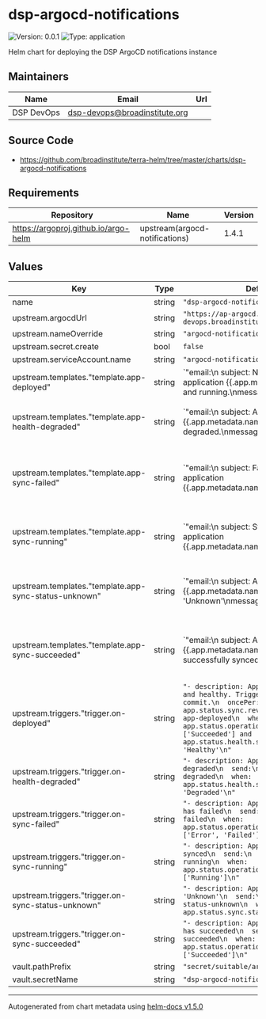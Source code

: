 # dsp-argocd-notifications

![Version: 0.0.1](https://img.shields.io/badge/Version-0.0.1-informational?style=flat-square) ![Type: application](https://img.shields.io/badge/Type-application-informational?style=flat-square)

Helm chart for deploying the DSP ArgoCD notifications instance

## Maintainers

| Name | Email | Url |
| ---- | ------ | --- |
| DSP DevOps | dsp-devops@broadinstitute.org |  |

## Source Code

* <https://github.com/broadinstitute/terra-helm/tree/master/charts/dsp-argocd-notifications>

## Requirements

| Repository | Name | Version |
|------------|------|---------|
| https://argoproj.github.io/argo-helm | upstream(argocd-notifications) | 1.4.1 |

## Values

| Key | Type | Default | Description |
|-----|------|---------|-------------|
| name | string | `"dsp-argocd-notifications"` |  |
| upstream.argocdUrl | string | `"https://ap-argocd.dsp-devops.broadinstitute.org/"` |  |
| upstream.nameOverride | string | `"argocd-notifications"` |  |
| upstream.secret.create | bool | `false` |  |
| upstream.serviceAccount.name | string | `"argocd-notifications-controller"` |  |
| upstream.templates."template.app-deployed" | string | `"email:\n  subject: New version of an application {{.app.metadata.name}} is up and running.\nmessage: |\n  {{if eq .serviceType \"slack\"}}:white_check_mark:{{end}} Application {{.app.metadata.name}} is now running new version of deployments manifests.\nslack:\n  attachments: |\n    [{\n      \"title\": \"{{ .app.metadata.name}}\",\n      \"title_link\":\"{{.context.argocdUrl}}/applications/{{.app.metadata.name}}\",\n      \"color\": \"#18be52\",\n      \"fields\": [\n      {\n        \"title\": \"Sync Status\",\n        \"value\": \"{{.app.status.sync.status}}\",\n        \"short\": true\n      },\n      {\n        \"title\": \"Repository\",\n        \"value\": \"{{.app.spec.source.repoURL}}\",\n        \"short\": true\n      },\n      {\n        \"title\": \"Revision\",\n        \"value\": \"{{.app.status.sync.revision}}\",\n        \"short\": true\n      }\n      {{range $index, $c := .app.status.conditions}}\n      {{if not $index}},{{end}}\n      {{if $index}},{{end}}\n      {\n        \"title\": \"{{$c.type}}\",\n        \"value\": \"{{$c.message}}\",\n        \"short\": true\n      }\n      {{end}}\n      ]\n    }]\n"` |  |
| upstream.templates."template.app-health-degraded" | string | `"email:\n  subject: Application {{.app.metadata.name}} has degraded.\nmessage: |\n  {{if eq .serviceType \"slack\"}}:exclamation:{{end}} Application {{.app.metadata.name}} has degraded.\n  Application details: {{.context.argocdUrl}}/applications/{{.app.metadata.name}}.\nslack:\n  attachments: |-\n    [{\n      \"title\": \"{{ .app.metadata.name}}\",\n      \"title_link\": \"{{.context.argocdUrl}}/applications/{{.app.metadata.name}}\",\n      \"color\": \"#f4c030\",\n      \"fields\": [\n      {\n        \"title\": \"Sync Status\",\n        \"value\": \"{{.app.status.sync.status}}\",\n        \"short\": true\n      },\n      {\n        \"title\": \"Repository\",\n        \"value\": \"{{.app.spec.source.repoURL}}\",\n        \"short\": true\n      }\n      {{range $index, $c := .app.status.conditions}}\n      {{if not $index}},{{end}}\n      {{if $index}},{{end}}\n      {\n        \"title\": \"{{$c.type}}\",\n        \"value\": \"{{$c.message}}\",\n        \"short\": true\n      }\n      {{end}}\n      ]\n    }]\n"` |  |
| upstream.templates."template.app-sync-failed" | string | `"email:\n  subject: Failed to sync application {{.app.metadata.name}}.\nmessage: |\n  {{if eq .serviceType \"slack\"}}:exclamation:{{end}}  The sync operation of application {{.app.metadata.name}} has failed at {{.app.status.operationState.finishedAt}}\n  Sync operation details are available at: {{.context.argocdUrl}}/applications/{{.app.metadata.name}}?operation=true .\nslack:\n  attachments: |-\n    [{\n      \"title\": \"{{ .app.metadata.name}}\",\n      \"title_link\":\"{{.context.argocdUrl}}/applications/{{.app.metadata.name}}\",\n      \"color\": \"#E96D76\",\n      \"fields\": [\n      {\n        \"title\": \"Sync Status\",\n        \"value\": \"{{.app.status.sync.status}}\",\n        \"short\": true\n      },\n      {\n        \"title\": \"Repository\",\n        \"value\": \"{{.app.spec.source.repoURL}}\",\n        \"short\": true\n      }\n      {{range $index, $c := .app.status.conditions}}\n      {{if not $index}},{{end}}\n      {{if $index}},{{end}}\n      {\n        \"title\": \"{{$c.type}}\",\n        \"value\": {{$c.message | toJson}},\n        \"short\": true\n      }\n      {{end}}\n      ]\n    }]\n"` |  |
| upstream.templates."template.app-sync-running" | string | `"email:\n  subject: Start syncing application {{.app.metadata.name}}.\nmessage: |\n  The sync operation of application {{.app.metadata.name}} has started at {{.app.status.operationState.startedAt}}.\n  Sync operation details are available at: {{.context.argocdUrl}}/applications/{{.app.metadata.name}}?operation=true .\nslack:\n  attachments: |-\n    [{\n      \"title\": \"{{ .app.metadata.name}}\",\n      \"title_link\":\"{{.context.argocdUrl}}/applications/{{.app.metadata.name}}\",\n      \"color\": \"#0DADEA\",\n      \"fields\": [\n      {\n        \"title\": \"Sync Status\",\n        \"value\": \"{{.app.status.sync.status}}\",\n        \"short\": true\n      },\n      {\n        \"title\": \"Repository\",\n        \"value\": \"{{.app.spec.source.repoURL}}\",\n        \"short\": true\n      }\n      {{range $index, $c := .app.status.conditions}}\n      {{if not $index}},{{end}}\n      {{if $index}},{{end}}\n      {\n        \"title\": \"{{$c.type}}\",\n        \"value\": {{$c.message | toJson}},\n        \"short\": true\n      }\n      {{end}}\n      ]\n    }]\n"` |  |
| upstream.templates."template.app-sync-status-unknown" | string | `"email:\n  subject: Application {{.app.metadata.name}} sync status is 'Unknown'\nmessage: |\n  {{if eq .serviceType \"slack\"}}:exclamation:{{end}} Application {{.app.metadata.name}} sync is 'Unknown'.\n  Application details: {{.context.argocdUrl}}/applications/{{.app.metadata.name}}.\n  {{if ne .serviceType \"slack\"}}\n  {{range $c := .app.status.conditions}}\n      * {{$c.message}}\n  {{end}}\n  {{end}}\nslack:\n  attachments: |-\n    [{\n      \"title\": \"{{ .app.metadata.name}}\",\n      \"title_link\":\"{{.context.argocdUrl}}/applications/{{.app.metadata.name}}\",\n      \"color\": \"#E96D76\",\n      \"fields\": [\n      {\n        \"title\": \"Sync Status\",\n        \"value\": \"{{.app.status.sync.status}}\",\n        \"short\": true\n      },\n      {\n        \"title\": \"Repository\",\n        \"value\": \"{{.app.spec.source.repoURL}}\",\n        \"short\": true\n      }\n      {{range $index, $c := .app.status.conditions}}\n      {{if not $index}},{{end}}\n      {{if $index}},{{end}}\n      {\n        \"title\": \"{{$c.type}}\",\n        \"value\": {{$c.message | toJson}},\n        \"short\": true\n      }\n      {{end}}\n      ]\n    }]\n"` |  |
| upstream.templates."template.app-sync-succeeded" | string | `"email:\n  subject: Application {{.app.metadata.name}} has been successfully synced.\nmessage: |\n  {{if eq .serviceType \"slack\"}}:white_check_mark:{{end}} Application {{.app.metadata.name}} has been successfully synced at {{.app.status.operationState.finishedAt}}.\n  Sync operation details are available at: {{.context.argocdUrl}}/applications/{{.app.metadata.name}}?operation=true .\nslack:\n  attachments: |-\n    [{\n      \"title\": \"{{ .app.metadata.name}}\",\n      \"title_link\": \"{{.context.argocdUrl}}/applications/{{.app.metadata.name}}\",\n      \"color\": \"#18be52\",\n      \"fields\": [{\n        \"title\": \"Sync Status\",\n        \"value\": \"{{.app.status.sync.status}}\",\n        \"short\": true\n      },{\n        \"title\": \"Repository\",\n        \"value\": \"{{.app.spec.source.repoURL}}\",\n        \"short\": true\n      }\n      {{range $index, $c := .app.status.conditions}}\n      {{if not $index}},{{end}}\n      {{if $index}},{{end}}\n      {\n        \"title\": \"{{$c.type}}\",\n        \"value\": {{$c.message | toJson}},\n        \"short\": true\n      }\n      {{end}}\n      ]\n    }]\n"` |  |
| upstream.triggers."trigger.on-deployed" | string | `"- description: Application is synced and healthy. Triggered once per commit.\n  oncePer: app.status.sync.revision\n  send:\n  - app-deployed\n  when: app.status.operationState.phase in ['Succeeded'] and app.status.health.status == 'Healthy'\n"` |  |
| upstream.triggers."trigger.on-health-degraded" | string | `"- description: Application has degraded\n  send:\n  - app-health-degraded\n  when: app.status.health.status == 'Degraded'\n"` |  |
| upstream.triggers."trigger.on-sync-failed" | string | `"- description: Application syncing has failed\n  send:\n  - app-sync-failed\n  when: app.status.operationState.phase in ['Error', 'Failed']\n"` |  |
| upstream.triggers."trigger.on-sync-running" | string | `"- description: Application is being synced\n  send:\n  - app-sync-running\n  when: app.status.operationState.phase in ['Running']\n"` |  |
| upstream.triggers."trigger.on-sync-status-unknown" | string | `"- description: Application status is 'Unknown'\n  send:\n  - app-sync-status-unknown\n  when: app.status.sync.status == 'Unknown'\n"` |  |
| upstream.triggers."trigger.on-sync-succeeded" | string | `"- description: Application syncing has succeeded\n  send:\n  - app-sync-succeeded\n  when: app.status.operationState.phase in ['Succeeded']\n"` |  |
| vault.pathPrefix | string | `"secret/suitable/argocd/notifications"` |  |
| vault.secretName | string | `"dsp-argocd-notifications-secret"` |  |

----------------------------------------------
Autogenerated from chart metadata using [helm-docs v1.5.0](https://github.com/norwoodj/helm-docs/releases/v1.5.0)
